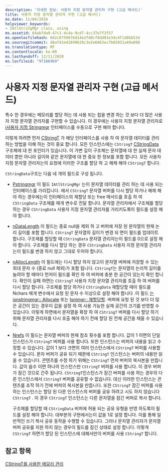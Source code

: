 ```yaml
---
description: '자세한 정보: 사용자 지정 문자열 관리자 구현 (고급 메서드)'
title: 사용자 지정 문자열 관리자 구현 (고급 메서드)
ms.date: 11/04/2016
helpviewer_keywords:
- IAtlStringMgr class, using
ms.assetid: 64ab7da9-47c1-4c4a-9cd7-4cc37e7f3f57
ms.openlocfilehash: 042c0759076d14e2fd0cf8dd91e34c4f1d8bb534
ms.sourcegitcommit: d6af41e42699628c3e2e6063ec7b03931a49a098
ms.translationtype: MT
ms.contentlocale: ko-KR
ms.lasthandoff: 12/11/2020
ms.locfileid: "97166969"
---
```

# <a name="implementation-of-a-custom-string-manager-advanced-method"></a>사용자 지정 문자열 관리자 구현 (고급 메서드)

특수 한 경우에는 메모리를 할당 하는 데 사용 되는 힙을 변경 하는 것 보다 더 많은 사용자 지정 문자열 관리자를 구현할 수 있습니다. 이 경우에는 사용자 지정 문자열 관리자로 [i사용자 지정 Stringmgr](../atl-mfc-shared/reference/iatlstringmgr-class.md) 인터페이스를 수동으로 구현 해야 합니다.

이렇게 하려면 먼저 [CStringT](../atl-mfc-shared/reference/cstringt-class.md) 가 해당 인터페이스를 사용 하 여 문자열 데이터를 관리 하는 방법을 이해 하는 것이 중요 합니다. 모든 인스턴스에는 `CStringT` [CStringData](../atl-mfc-shared/reference/cstringdata-class.md) 구조체에 대 한 포인터가 있습니다. 이 가변 길이 구조체는 문자열에 대 한 실제 문자 데이터 뿐만 아니라 길이와 같은 문자열에 대 한 중요 한 정보를 포함 합니다. 모든 사용자 지정 문자열 관리자는의 요청에 이러한 구조를 할당 하 고 해제 해야 `CStringT` 합니다.

`CStringData`구조는 다음 네 개의 필드로 구성 됩니다.

- [Pstringmgr](../atl-mfc-shared/reference/cstringdata-class.md#pstringmgr) 이 필드 `IAtlStringMgr` 는이 문자열 데이터를 관리 하는 데 사용 되는 인터페이스를 가리킵니다. 에서 `CStringT` 문자열 버퍼를 다시 할당 하거나 해제 해야 하는 경우에는이 인터페이스의 재할당 또는 free 메서드를 호출 하 여 `CStringData` 구조체를 매개 변수로 전달 합니다. 문자열 관리자에서 구조체를 할당 하는 경우 `CStringData` 사용자 지정 문자열 관리자를 가리키도록이 필드를 설정 해야 합니다.

- [nDataLength](../atl-mfc-shared/reference/cstringdata-class.md#ndatalength) 이 필드는 종료 null을 제외 하 고 버퍼에 저장 된 문자열의 현재 논리 길이를 포함 합니다. `CStringT` 문자열의 길이가 변경 되 면이 필드를 업데이트 합니다. 구조체를 할당할 때 `CStringData` 문자열 관리자는이 필드를 0으로 설정 해야 합니다. 구조체를 다시 할당 하는 경우 `CStringData` 사용자 지정 문자열 관리자는이 필드를 변경 하지 않고 그대로 두어야 합니다.

- [nAllocLength](../atl-mfc-shared/reference/cstringdata-class.md#nalloclength) 이 필드에는 다시 할당 하지 않고이 문자열 버퍼에 저장할 수 있는 최대 문자 수 (종료 null 제외)가 포함 됩니다. `CStringT`는 문자열의 논리적 길이를 늘려야 할 때마다 먼저이 필드를 확인 하 여 버퍼에 충분 한 공간이 있는지 확인 합니다. 확인이 실패 하면는 `CStringT` 사용자 지정 문자열 관리자를 호출 하 여 버퍼를 다시 할당 합니다. 구조체를 할당 하거나 `CStringData` 재할당할 때이 필드를 Nchars 매개 변수에서 요청 된 문자 수 이상으로 설정 해야 합니다 .이 필드 [는 isnstringmgr:: Allocate](../atl-mfc-shared/reference/iatlstringmgr-class.md#allocate) 또는 [Isnimgr:: 재할당할](../atl-mfc-shared/reference/iatlstringmgr-class.md#reallocate).  버퍼에 요청 된 것 보다 더 많은 공간이 있는 경우이 값을 설정 하 여 사용 가능한 실제 공간의 크기를 반영할 수 있습니다. 이렇게 하면에서 문자열을 확장 하 여 `CStringT` 버퍼를 다시 할당 하기 위해 문자열 관리자를 다시 호출 해야 하기 전에 할당 된 전체 공간을 채울 수 있습니다.

- [Nrefs](../atl-mfc-shared/reference/cstringdata-class.md#nrefs) 이 필드는 문자열 버퍼의 현재 참조 횟수를 포함 합니다. 값이 1 이면의 단일 인스턴스가 `CStringT` 버퍼를 사용 합니다. 또한 인스턴스는 버퍼의 내용을 읽고 수정할 수 있습니다. 값이 1 보다 크면의 여러 인스턴스에서 `CStringT` 버퍼를 사용할 수 있습니다. 문자 버퍼가 공유 되기 때문에 `CStringT` 인스턴스는 버퍼의 내용만 읽을 수 있습니다. 콘텐츠를 수정 하기 위해는 `CStringT` 먼저 버퍼의 복사본을 만듭니다. 값이 음수 이면 하나의 인스턴스만 `CStringT` 버퍼를 사용 합니다. 이 경우 버퍼가 잠긴 것으로 간주 됩니다. `CStringT`인스턴스가 잠긴 버퍼를 사용 하는 경우의 다른 인스턴스에서 `CStringT` 버퍼를 공유할 수 없습니다. 대신 이러한 인스턴스는 콘텐츠를 조작 하기 전에 버퍼의 복사본을 만듭니다. 또한 `CStringT` 잠긴 버퍼를 사용 하는 인스턴스는 할당 된 다른 인스턴스의 버퍼를 공유 하려고 시도 하지 않습니다 `CStringT` . 이 경우 `CStringT` 인스턴스는 다른 문자열을 잠긴 버퍼로 복사 합니다.

   구조체를 할당할 때 `CStringData` 버퍼에 허용 되는 공유 유형을 반영 하도록이 필드를 설정 해야 합니다. 대부분의 구현에서는이 값을 1로 설정 합니다. 이를 통해 일반적인 쓰기 복사 공유 동작을 수행할 수 있습니다. 그러나 문자열 관리자가 문자열 버퍼 공유를 지원 하지 않는 경우이 필드를 잠긴 상태로 설정 합니다. 이렇게 `CStringT` 하면가 할당 된 인스턴스에 대해서만이 버퍼를 사용 `CStringT` 합니다.

## <a name="see-also"></a>참고 항목

[CStringT를 사용한 메모리 관리](../atl-mfc-shared/memory-management-with-cstringt.md)
